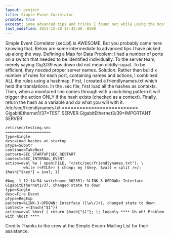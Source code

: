 ```yaml
---
layout: project
title: Simple Event Correlator
promote: true
excerpt: Some advanced tips and tricks I found out while using the most awesomest piece of code written for parsing log files.
last_modified: 2011-12-28 17:42:00 -0500
---
```

Simple Event Correlator (sec.pl) is AWESOME. But you probably came here knowing that. Below are some intermediate to advanced tips I have picked up along the way.
Defining a Map for Data
Problem: I had a number of ports on a switch that needed to be identified individually. To the server team, merely saying Gig3/39 was down did not mean diddly-squat. To be efficient, they needed proper server names.
Solution: Rather than build x number of rules for each port, containing names and actions, I combined ALL the rules using a hashmap. First, I created a friendlynames.txt which held the translations. In the .sec file, first load all the hashes as contexts. Then, when a monitored line comes through with a matching pattern it will trigger the action ONLY if the hash exists (checked as a context). Finally, return the hash as a variable and do what you will with it.
    /etc/sec/friendlynames.txt
    ==========================
    GigabitEthernet1/37=TEST SERVER
    GigabitEthernet3/39=IMPORTANT SERVER

    /etc/sec/testing.sec
    ====================
    type=Single
    desc=Load hashes at startup 
    ptype=SubStr 
    continue=TakeNext
    pattern=SEC_STARTUP|SEC_RESTART
    context=SEC_INTERNAL_EVENT
    action=eval %a ( open(FILE, "</etc/sec/friendlynames.txt"); \
            while (<FILE>) { chomp; my ($key, $val) = split /=/; $hash{"$key"} = $val; })

    #Aug  1 12:14:54 switchname 362351: %LINK-3-UPDOWN: Interface GigabitEthernet1/37, changed state to down
    type=Single
    desc=Fire Event 
    ptype=RegExp  
    pattern=%LINK-3-UPDOWN: Interface ([\w\/]+), changed state to down
    context= =($hash{"$1"}) 
    action=eval %host ( return $hash{"$1"}; ); logonly **** Uh-oh! Problem with %host ****

Credits
Thanks to the crew at the Simple-Evcorr Mailing List for their assistance.
